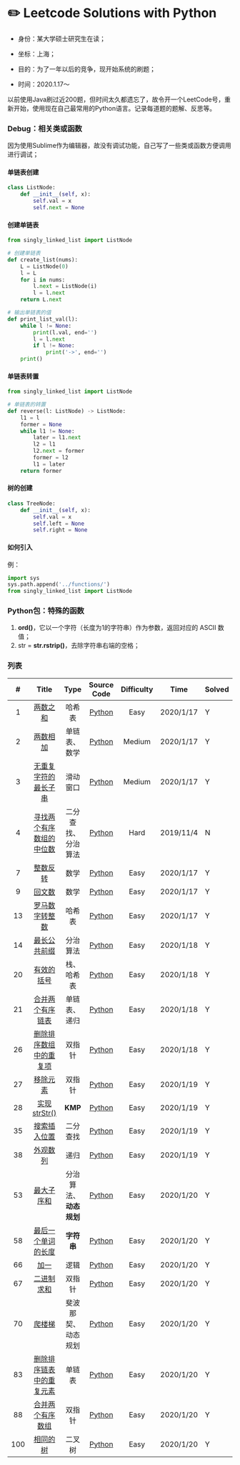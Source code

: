 # :pencil2: Leetcode Solutions with Python
- 身份：某大学硕士研究生在读；

- 坐标：上海；

- 目的：为了一年以后的竞争，现开始系统的刷题；
- 时间：2020.1.17～

以前使用Java刷过近200题，但时间太久都遗忘了，故令开一个LeetCode号，重新开始，使用现在自己最常用的Python语言。记录每道题的题解、反思等。



### Debug：相关类或函数

因为使用Sublime作为编辑器，故没有调试功能，自己写了一些类或函数方便调用进行调试；

#### 单链表创建

```python
class ListNode:
	def __init__(self, x):
		self.val = x
		self.next = None
```

#### 创建单链表

```python
from singly_linked_list import ListNode

# 创建单链表
def create_list(nums):
	L = ListNode(0)
	l = L
	for i in nums:
		l.next = ListNode(i)
		l = l.next
	return L.next

# 输出单链表的值
def print_list_val(l):
	while l != None:
		print(l.val, end='')
		l = l.next
		if l != None:
			print('->', end='') 
	print()
```

#### 单链表转置

```python
from singly_linked_list import ListNode

# 单链表的转置
def reverse(l: ListNode) -> ListNode:
	l1 = l
	former = None
	while l1 != None:
		later = l1.next
		l2 = l1
		l2.next = former
		former = l2
		l1 = later
	return former
```

#### 树的创建

```python
class TreeNode:
	def __init__(self, x):
		self.val = x
		self.left = None
		self.right = None

```

#### 如何引入

例：

```python
import sys
sys.path.append('../functions/')
from singly_linked_list import ListNode
```



### Python包：特殊的函数

1. **ord()**，它以一个字符（长度为1的字符串）作为参数，返回对应的 ASCII 数值；
2. str = **str.rstrip()**，去除字符串右端的空格；



### 列表

| # | Title | Type | Source Code |  Difficulty | Time | Solved |
|:---:|:---:|:---:|:---:|:---:|:---:|-----|
|1|[ 两数之和 ](https://github.com/BlackSpaceGZY/LeetCode/blob/master/idea/1.md)|哈希表|[Python](https://github.com/BlackSpaceGZY/LeetCode/blob/master/Code/1.py)|Easy|2020/1/17|Y|
|2|[ 两数相加 ](https://github.com/BlackSpaceGZY/LeetCode/blob/master/idea/2.md)|单链表、数学|[Python](https://github.com/BlackSpaceGZY/LeetCode/blob/master/Code/2.py)|Medium|2020/1/17|Y|
|3|[  无重复字符的最长子串 ](https://github.com/BlackSpaceGZY/LeetCode/blob/master/idea/3.md)|滑动窗口|[Python](https://github.com/BlackSpaceGZY/LeetCode/blob/master/Code/3.py)|Medium|2020/1/17|Y|
|4|[  寻找两个有序数组的中位数 ](https://leetcode-cn.com/problems/median-of-two-sorted-arrays/submissions/)|二分查找、分治算法|[Python](https://github.com/BlackSpaceGZY/LeetCode/blob/master/Code/4.py)|Hard|2019/11/4|N|
|7|[整数反转](https://github.com/BlackSpaceGZY/LeetCode/blob/master/idea/7.md)|数学|[Python](https://github.com/BlackSpaceGZY/LeetCode/blob/master/Code/7.py)|Easy|2020/1/17|Y|
|9|[回文数](https://github.com/BlackSpaceGZY/LeetCode/blob/master/idea/9.md)|数学|[Python](https://github.com/BlackSpaceGZY/LeetCode/blob/master/Code/9.py)|Easy|2020/1/17|Y|
|  13  | [罗马数字转整数](https://github.com/BlackSpaceGZY/LeetCode/blob/master/idea/13.md) |         哈希表         | [Python](https://github.com/BlackSpaceGZY/LeetCode/blob/master/Code/13.py) |    Easy    | 2020/1/17 |   Y    |
|  14  | [最长公共前缀](https://github.com/BlackSpaceGZY/LeetCode/blob/master/idea/14.md) |        分治算法        | [Python](https://github.com/BlackSpaceGZY/LeetCode/blob/master/Code/14.py) |    Easy    | 2020/1/18 |   Y    |
|  20  | [有效的括号](https://github.com/BlackSpaceGZY/LeetCode/blob/master/idea/20.md) |       栈、哈希表       | [Python](https://github.com/BlackSpaceGZY/LeetCode/blob/master/Code/20.py) |    Easy    | 2020/1/18 |   Y    |
|  21  | [合并两个有序链表](https://github.com/BlackSpaceGZY/LeetCode/blob/master/idea/21.md) |      单链表、递归      | [Python](https://github.com/BlackSpaceGZY/LeetCode/blob/master/Code/21.py) |    Easy    | 2020/1/18 |   Y    |
|  26  | [删除排序数组中的重复项](https://github.com/BlackSpaceGZY/LeetCode/blob/master/idea/26.md) |         双指针         | [Python](https://github.com/BlackSpaceGZY/LeetCode/blob/master/Code/26.py) |    Easy    | 2020/1/18 |   Y    |
|  27  | [移除元素](https://github.com/BlackSpaceGZY/LeetCode/blob/master/idea/27.md) |         双指针         | [Python](https://github.com/BlackSpaceGZY/LeetCode/blob/master/Code/27.py) |    Easy    | 2020/1/19 |   Y    |
|  28  | [实现strStr\(\)](https://github.com/BlackSpaceGZY/LeetCode/blob/master/idea/28.md) |        **KMP**         | [Python](https://github.com/BlackSpaceGZY/LeetCode/blob/master/Code/28.py) |    Easy    | 2020/1/19 |   Y    |
|  35  | [搜索插入位置](https://github.com/BlackSpaceGZY/LeetCode/blob/master/idea/26.md) |        二分查找        | [Python](https://github.com/BlackSpaceGZY/LeetCode/blob/master/Code/35.py) |    Easy    | 2020/1/19 |   Y    |
|  38  | [外观数列](https://github.com/BlackSpaceGZY/LeetCode/blob/master/idea/38.md) |          递归          | [Python](https://github.com/BlackSpaceGZY/LeetCode/blob/master/Code/38.py) |    Easy    | 2020/1/19 |   Y    |
|  53  | [最大子序和](https://github.com/BlackSpaceGZY/LeetCode/blob/master/idea/53.md) | 分治算法、**动态规划** | [Python](https://github.com/BlackSpaceGZY/LeetCode/blob/master/Code/53.py) |    Easy    | 2020/1/20 |   Y    |
|  58  | [最后一个单词的长度](https://github.com/BlackSpaceGZY/LeetCode/blob/master/idea/58.md) |       **字符串**       | [Python](https://github.com/BlackSpaceGZY/LeetCode/blob/master/Code/58.py) |    Easy    | 2020/1/20 |   Y    |
|  66  | [加一](https://github.com/BlackSpaceGZY/LeetCode/blob/master/idea/66.md) |          逻辑          | [Python](https://github.com/BlackSpaceGZY/LeetCode/blob/master/Code/66.py) |    Easy    | 2020/1/20 |   Y    |
|  67  | [二进制求和](https://github.com/BlackSpaceGZY/LeetCode/blob/master/idea/66.md) |         双指针         | [Python](https://github.com/BlackSpaceGZY/LeetCode/blob/master/Code/67.py) |    Easy    | 2020/1/20 |   Y    |
|  70  | [爬楼梯](https://github.com/BlackSpaceGZY/LeetCode/blob/master/idea/70.md) |   斐波那契、动态规划   | [Python](https://github.com/BlackSpaceGZY/LeetCode/blob/master/Code/70.py) |    Easy    | 2020/1/20 |   Y    |
|  83  | [删除排序链表中的重复元素](https://github.com/BlackSpaceGZY/LeetCode/blob/master/idea/83.md) |         单链表         | [Python](https://github.com/BlackSpaceGZY/LeetCode/blob/master/Code/83.py) |    Easy    | 2020/1/20 |   Y    |
|  88  | [合并两个有序数组](https://github.com/BlackSpaceGZY/LeetCode/blob/master/idea/88.md) |         双指针         | [Python](https://github.com/BlackSpaceGZY/LeetCode/blob/master/Code/88.py) |    Easy    | 2020/1/20 |   Y    |
| 100  | [相同的树](https://github.com/BlackSpaceGZY/LeetCode/blob/master/idea/88.md) |         二叉树         | [Python](https://github.com/BlackSpaceGZY/LeetCode/blob/master/Code/100.py) |    Easy    | 2020/1/20 |   Y    |



